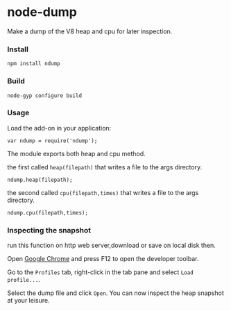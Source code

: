 node-dump
===

Make a dump of the V8 heap and cpu for later inspection.

### Install

    npm install ndump

### Build

    node-gyp configure build

### Usage

Load the add-on in your application:

    var ndump = require('ndump');

The module exports both heap and cpu method.


the first called `heap(filepath)` that
writes a  file to the args directory.

    ndump.heap(filepath);
 
 the second  called  `cpu(filepath,times)` that
writes a  file to the args directory.

    ndump.cpu(filepath,times);

### Inspecting the snapshot

run this function on http web server,download or save on local disk then.

Open [Google Chrome](https://www.google.com/intl/en/chrome/browser/) and
press F12 to open the developer toolbar.

Go to the `Profiles` tab, right-click in the tab pane and select
`Load profile...`.

Select the dump file and click `Open`.  You can now inspect the heap snapshot
at your leisure.
